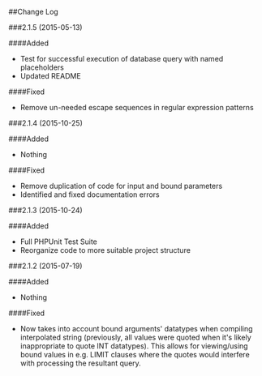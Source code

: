 ##Change Log

###2.1.5 (2015-05-13)

####Added

- Test for successful execution of database query with named placeholders
- Updated README

####Fixed

- Remove un-needed escape sequences in regular expression patterns

###2.1.4 (2015-10-25)

####Added

- Nothing

####Fixed

- Remove duplication of code for input and bound parameters
- Identified and fixed documentation errors

###2.1.3 (2015-10-24)

####Added

- Full PHPUnit Test Suite
- Reorganize code to more suitable project structure

###2.1.2 (2015-07-19)

####Added

- Nothing

####Fixed

- Now takes into account bound arguments' datatypes when compiling interpolated string (previously, all values were quoted when it's likely inappropriate to quote INT datatypes). This allows for viewing/using bound values in e.g. LIMIT clauses where the quotes would interfere with processing the resultant query.

